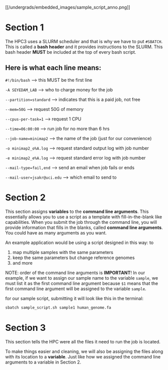 [[/undergrads/embedded_images/sample_script_anno.png]]
# Section 1
The HPC3 uses a SLURM scheduler and that is why we have to put `#SBATCH`. This is called a **bash header** and it provides instructions to the SLURM. This bash header **MUST**	be included at the top of every bash script.

## Here is what each line means:

`#!/bin/bash` --> this MUST be the first line

`-A SEYEDAM_LAB` --> who to charge money for the job

`--partition=standard` --> indicates that this is a paid job, not free

`--mem=50G` --> request 50G of memory

`--cpus-per-task=1` --> request 1 CPU

`--time=06:00:00` --> run job for no more than 6 hrs

`--job-name=minimap2` --> the name of the job (just for our convenience)

`-o minimap2_o%A.log` --> request standard output log with job number

`-e minimap2_e%A.log` --> request standard error log with job number

`--mail-type=fail,end` --> send an email when job fails or ends

`--mail-user=jsakr@uci.edu` --> which email to send to

# Section 2
This section assigns **variables** to the **command line arguments**. This essentially allows you to use a script as a template with fill-in-the-blank like capabilities. When you submit the job through the command line, you will provide information that fills in the blanks, called **command line arguments**. You could have as many arguments as you want.

An example application would be using a script designed in this way: to
1. map multiple samples with the same parameters
2. keep the same parameters but change reference genomes
3. and more

NOTE: order of the command line arguments is **IMPORTANT**! In our example, if we want to assign our sample name to the variable `sample`, we must list it as the first command line argument because `$1` means that the first command line argument will be assigned to the variable `sample`.

for our sample script, submitting it will look like this in the terminal:
```bash
sbatch sample_script.sh sample1 human_genome.fa
```

# Section 3
This section tells the HPC were all the files it need to run the job is located.

To make things easier and cleaning, we will also be assigning the files along with its location to a **variable**. Just like how we assigned the command line arguments to a variable in Section 2.
